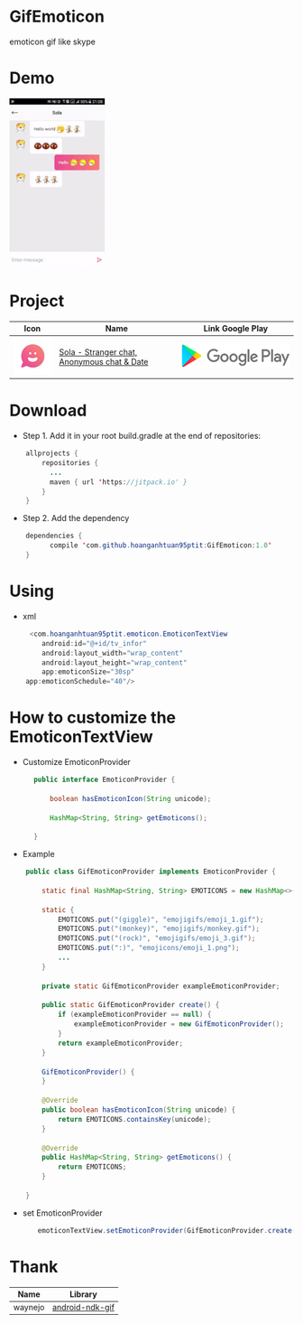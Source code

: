 # GifEmoticon
emoticon gif like skype

# Demo

[<img src="/store/GIF.gif">](https://play.google.com/store/apps/details?id=com.hoanganhtuan01101995.sola_date)

# Project

Icon | Name | Link Google Play
------------ | ------------ | -------------
[<img src="/store/ic_launcher.png">](https://play.google.com/store/apps/details?id=com.hoanganhtuan01101995.sola_date) | [Sola - Stranger chat, Anonymous chat & Date](https://play.google.com/store/apps/details?id=com.hoanganhtuan01101995.sola_date) | [<img src="/store/Store.png">](https://play.google.com/store/apps/details?id=com.hoanganhtuan01101995.sola_date)


# Download

* Step 1. Add it in your root build.gradle at the end of repositories:
```java
    allprojects {
        repositories {
          ...
          maven { url 'https://jitpack.io' }
        }
    }
```
* Step 2. Add the dependency
```java
    dependencies {
	      compile 'com.github.hoanganhtuan95ptit:GifEmoticon:1.0'
    }
```

# Using

* xml

```java
     <com.hoanganhtuan95ptit.emoticon.EmoticonTextView
        android:id="@+id/tv_infor"
        android:layout_width="wrap_content"
        android:layout_height="wrap_content"
        app:emoticonSize="30sp"
	app:emoticonSchedule="40"/>
```

# How to customize the EmoticonTextView
* Customize EmoticonProvider
```java
      public interface EmoticonProvider {

          boolean hasEmoticonIcon(String unicode);

          HashMap<String, String> getEmoticons();

      }
```
* Example
```java
    public class GifEmoticonProvider implements EmoticonProvider {

        static final HashMap<String, String> EMOTICONS = new HashMap<>();

        static {
            EMOTICONS.put("(giggle)", "emojigifs/emoji_1.gif");
            EMOTICONS.put("(monkey)", "emojigifs/monkey.gif");
            EMOTICONS.put("(rock)", "emojigifs/emoji_3.gif");
            EMOTICONS.put(":)", "emojicons/emoji_1.png");
            ...
        }

        private static GifEmoticonProvider exampleEmoticonProvider;

        public static GifEmoticonProvider create() {
            if (exampleEmoticonProvider == null) {
                exampleEmoticonProvider = new GifEmoticonProvider();
            }
            return exampleEmoticonProvider;
        }

        GifEmoticonProvider() {
        }

        @Override
        public boolean hasEmoticonIcon(String unicode) {
            return EMOTICONS.containsKey(unicode);
        }

        @Override
        public HashMap<String, String> getEmoticons() {
            return EMOTICONS;
        }

    }

```
 * set EmoticonProvider
 ```java
        emoticonTextView.setEmoticonProvider(GifEmoticonProvider.create());
 ```

# Thank 

 Name | Library
------------ | -------------
waynejo | [android-ndk-gif](https://github.com/waynejo/android-ndk-gif) 

